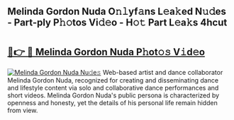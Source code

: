 ## Melinda Gordon Nuda O𝚗𝚕yf𝚊ns L𝚎a𝚔ed N𝚞𝚍es - Part-ply P𝚑𝚘tos Vi𝚍𝚎o - H𝚘𝚝 Part L𝚎a𝚔s 4hcut

# <h2><a href="http://kf52ao.oniu.top/?m=Melinda+Gordon+Nuda">🔗👉 🔴 Melinda Gordon Nuda P𝚑ot𝚘𝚜 V𝚒d𝚎o</a></h2>

[![Melinda Gordon Nuda Nu𝚍e𝚜](https://i.imgur.com/0qMVB7G.gif)](http://kf52ao.oniu.top/?m=Melinda+Gordon+Nuda)
Web-based artist and dance collaborator Melinda Gordon Nuda, recognized for creating and disseminating dance and lifestyle content via solo and collaborative dance performances and short videos. Melinda Gordon Nuda's public persona is characterized by openness and honesty, yet the details of his personal life remain hidden from view.  
